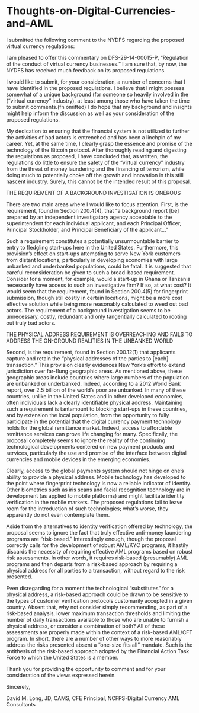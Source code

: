 Thoughts-on-Digital-Currencies-and-AML
======================================

I submitted the following comment to the NYDFS regarding the proposed virtual currency regulations:


I am pleased to offer this commentary on DFS-29-14-00015-P, “Regulation of the conduct of virtual currency businesses.”  I am sure that, by now, the NYDFS has received much feedback on its proposed regulations. 

I would like to submit, for your consideration, a number of concerns that I have identified in the proposed regulations. I believe that I might possess somewhat of a unique background (for someone so heavily involved in the (“virtual currency” industry), at least among those who have taken the time to submit comments.(fn omitted)  I do hope that my background and insights might help inform the discussion as well as your consideration of the proposed regulations.  

My dedication to ensuring that the financial system is not utilized to further the activities of bad actors is entrenched and has been a linchpin of my career.  Yet, at the same time, I clearly grasp the essence and promise of the technology of the Bitcoin protocol.  After thoroughly reading and digesting the regulations as proposed, I have concluded that, as written, the regulations do little to ensure the safety of the “virtual currency” industry from the threat of money laundering and the financing of terrorism, while doing much to potentially choke off the growth and innovation in this still nascent industry.  Surely, this cannot be the intended result of this proposal.

THE REQUIREMENT OF A BACKGROUND INVESTIGATION IS ONEROUS

There are two main areas where I would like to focus attention.  First, is the requirement, found in Section 200.4(4), that “a background report [be] prepared by an independent investigatory agency acceptable to the superintendent for each individual applicant, and each Principal Officer, Principal Stockholder, and Principal Beneficiary of the applicant…”  

Such a requirement constitutes a potentially unsurmountable barrier to entry to fledgling start-ups here in the United States.  Furthermore, this provision’s effect on start-ups attempting to serve New York customers from distant locations, particularly in developing economies with large unbanked and underbanked populations, could be fatal.  It is suggested that careful reconsideration be given to such a broad-based requirement.  Consider for a moment, for example, would a start-up in Ghana or Tanzania necessarily have access to such an investigative firm?  If so, at what cost?  It would seem that the requirement, found in Section 200.4(5) for fingerprint submission, though still costly in certain locations, might be a more cost effective solution while being more reasonably calculated to weed out bad actors.  The requirement of a background investigation seems to be unnecessary, costly, redundant and only tangentially calculated to rooting out truly bad actors.

THE PHYSICAL ADDRESS REQUIREMENT IS OVERREACHING AND FAILS TO ADDRESS THE ON-GROUND REALITIES IN THE UNBANKED WORLD

Second, is the requirement, found in Section 200.12(1) that applicants capture and retain the “physical addresses of the parties to [each] transaction.”  This provision clearly evidences New York’s effort to extend jurisdiction over far-flung geographic areas.  As mentioned above, these geographic areas include countries where large numbers of the population are unbanked or underbanked.  Indeed, according to a 2012 World Bank report, over 2.5 billion of the world’s poor are unbanked.  In many of these countries, unlike in the United States and in other developed economies, often individuals lack a clearly identifiable physical address.  Maintaining such a requirement is tantamount to blocking start-ups in these countries, and by extension the local population, from the opportunity to fully participate in the potential that the digital currency payment technology holds for the global remittance market.  Indeed, access to affordable remittance services can prove life changing for many.  Specifically, the proposal completely seems to ignore the reality of the continuing technological developments centered on new payment products and services, particularly the use and promise of the interface between digital currencies and mobile devices in the emerging economies.

    
Clearly, access to the global payments system should not hinge on one’s ability to provide a physical address.  Mobile technology has developed to the point where fingerprint technology is now a reliable indicator of identity.  Other biometrics such as iris scans and facial recognition technology are in development (as applied to mobile platforms) and might facilitate identity verification in the mobile markets.  The proposed regulations fail to leave room for the introduction of such technologies; what’s worse, they apparently do not even contemplate them.

    
Aside from the alternatives to identity verification offered by technology, the proposal seems to ignore the fact that truly effective anti-money laundering programs are “risk-based.”  Interestingly enough, though the proposal correctly calls for the development of robust AML/KYC programs, it hastily discards the necessity of requiring effective AML programs based on robust risk assessments.  In other words, it requires risk-based (presumably) AML programs and then departs from a risk-based approach by requiring a physical address for all parties to a transaction, without regard to the risk presented.  

Even disregarding for a moment the technological “substitutes” for a physical address, a risk-based approach could be drawn to be sensitive to the types of customer verification protocols customarily accepted in a given country.  Absent that, why not consider simply recommending, as part of a risk-based analysis, lower maximum transaction thresholds and limiting the number of daily transactions available to those who are unable to furnish a physical address, or consider a combination of both?  All of these assessments are properly made within the context of a risk-based AML/CFT program.  In short, there are a number of other ways to more reasonably address the risks presented absent a “one-size fits all” mandate.  Such is the antithesis of the risk-based approach adopted by the Financial Action Task Force to which the United States is a member.

Thank you for providing the opportunity to comment and for your consideration of the views expressed herein. 


Sincerely,


David M. Long, JD, CAMS, CFE
Principal, NCFPS-Digital Currency AML Consultants
  

